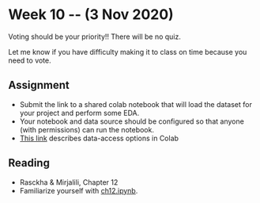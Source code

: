 
# Week 10 -- (3 Nov 2020)

Voting should be your priority!!  There will be no quiz.

Let me know if you have difficulty making it to class on time because you need to vote.

## Assignment

* Submit the link to a shared colab notebook that will load the dataset for your project and perform some EDA.
* Your notebook and data source should be configured so that anyone (with permissions) can run the notebook.
* [This link](https://github.com/umbcdata602/howtos/blob/master/colab.md) describes data-access options in Colab

## Reading

* Rasckha & Mirjalili, Chapter 12
* Familiarize yourself with [ch12.ipynb](https://github.com/rasbt/python-machine-learning-book-3rd-edition/blob/master/ch12/ch12.ipynb).
